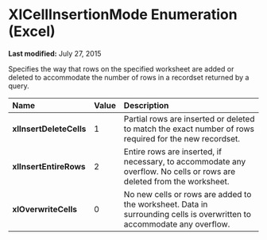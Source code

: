 
# XlCellInsertionMode Enumeration (Excel)

 **Last modified:** July 27, 2015

Specifies the way that rows on the specified worksheet are added or deleted to accommodate the number of rows in a recordset returned by a query.


|**Name**|**Value**|**Description**|
|:-----|:-----|:-----|
| **xlInsertDeleteCells**|1|Partial rows are inserted or deleted to match the exact number of rows required for the new recordset.|
| **xlInsertEntireRows**|2|Entire rows are inserted, if necessary, to accommodate any overflow. No cells or rows are deleted from the worksheet.|
| **xlOverwriteCells**|0|No new cells or rows are added to the worksheet. Data in surrounding cells is overwritten to accommodate any overflow.|
